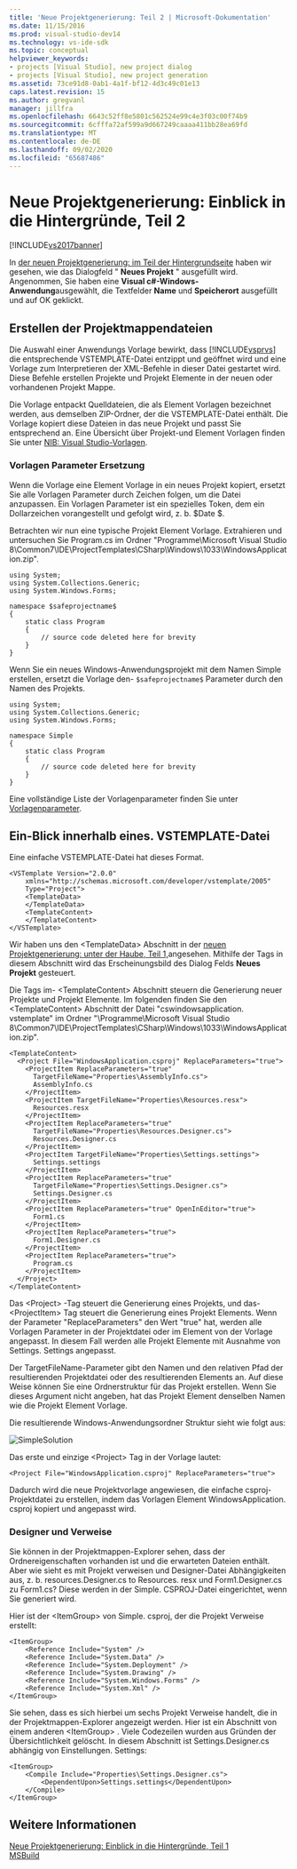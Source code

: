 ```yaml
---
title: 'Neue Projektgenerierung: Teil 2 | Microsoft-Dokumentation'
ms.date: 11/15/2016
ms.prod: visual-studio-dev14
ms.technology: vs-ide-sdk
ms.topic: conceptual
helpviewer_keywords:
- projects [Visual Studio], new project dialog
- projects [Visual Studio], new project generation
ms.assetid: 73ce91d8-0ab1-4a1f-bf12-4d3c49c01e13
caps.latest.revision: 15
ms.author: gregvanl
manager: jillfra
ms.openlocfilehash: 6643c52ff8e5801c562524e99c4e3f03c00f74b9
ms.sourcegitcommit: 6cfffa72af599a9d667249caaaa411bb28ea69fd
ms.translationtype: MT
ms.contentlocale: de-DE
ms.lasthandoff: 09/02/2020
ms.locfileid: "65687486"
---
```

# <a name="new-project-generation-under-the-hood-part-two"></a>Neue Projektgenerierung: Einblick in die Hintergründe, Teil 2
[!INCLUDE[vs2017banner](../../includes/vs2017banner.md)]

In [der neuen Projektgenerierung: im Teil der Hintergrundseite](../../extensibility/internals/new-project-generation-under-the-hood-part-one.md) haben wir gesehen, wie das Dialogfeld " **Neues Projekt** " ausgefüllt wird. Angenommen, Sie haben eine **Visual c#-Windows-Anwendung**ausgewählt, die Textfelder **Name** und **Speicherort** ausgefüllt und auf OK geklickt.  
  
## <a name="generating-the-solution-files"></a>Erstellen der Projektmappendateien  
 Die Auswahl einer Anwendungs Vorlage bewirkt, dass [!INCLUDE[vsprvs](../../includes/vsprvs-md.md)] die entsprechende VSTEMPLATE-Datei entzippt und geöffnet wird und eine Vorlage zum Interpretieren der XML-Befehle in dieser Datei gestartet wird. Diese Befehle erstellen Projekte und Projekt Elemente in der neuen oder vorhandenen Projekt Mappe.  
  
 Die Vorlage entpackt Quelldateien, die als Element Vorlagen bezeichnet werden, aus demselben ZIP-Ordner, der die VSTEMPLATE-Datei enthält. Die Vorlage kopiert diese Dateien in das neue Projekt und passt Sie entsprechend an. Eine Übersicht über Projekt-und Element Vorlagen finden Sie unter [NIB: Visual Studio-Vorlagen](https://msdn.microsoft.com/141fccaa-d68f-4155-822b-27f35dd94041).  
  
### <a name="template-parameter-replacement"></a>Vorlagen Parameter Ersetzung  
 Wenn die Vorlage eine Element Vorlage in ein neues Projekt kopiert, ersetzt Sie alle Vorlagen Parameter durch Zeichen folgen, um die Datei anzupassen. Ein Vorlagen Parameter ist ein spezielles Token, dem ein Dollarzeichen vorangestellt und gefolgt wird, z. b. $Date $.  
  
 Betrachten wir nun eine typische Projekt Element Vorlage. Extrahieren und untersuchen Sie Program.cs im Ordner "Programme\Microsoft Visual Studio 8\Common7\IDE\ProjectTemplates\CSharp\Windows\1033\WindowsApplication.zip".  
  
```  
using System;  
using System.Collections.Generic;  
using System.Windows.Forms;  
  
namespace $safeprojectname$  
{  
    static class Program  
    {  
        // source code deleted here for brevity  
    }  
}  
```  
  
 Wenn Sie ein neues Windows-Anwendungsprojekt mit dem Namen Simple erstellen, ersetzt die Vorlage den- `$safeprojectname$` Parameter durch den Namen des Projekts.  
  
```  
using System;  
using System.Collections.Generic;  
using System.Windows.Forms;  
  
namespace Simple  
{  
    static class Program  
    {  
        // source code deleted here for brevity  
    }  
}  
```  
  
 Eine vollständige Liste der Vorlagenparameter finden Sie unter [Vorlagenparameter](../../ide/template-parameters.md).  
  
## <a name="a-look-inside-a-vstemplate-file"></a>Ein-Blick innerhalb eines. VSTEMPLATE-Datei  
 Eine einfache VSTEMPLATE-Datei hat dieses Format.  
  
```  
<VSTemplate Version="2.0.0"     xmlns="http://schemas.microsoft.com/developer/vstemplate/2005"     Type="Project">  
    <TemplateData>  
    </TemplateData>  
    <TemplateContent>  
    </TemplateContent>  
</VSTemplate>  
```  
  
 Wir haben uns den \<TemplateData> Abschnitt in der [neuen Projektgenerierung: unter der Haube, Teil 1,](../../extensibility/internals/new-project-generation-under-the-hood-part-one.md)angesehen. Mithilfe der Tags in diesem Abschnitt wird das Erscheinungsbild des Dialog Felds **Neues Projekt** gesteuert.  
  
 Die Tags im- \<TemplateContent> Abschnitt steuern die Generierung neuer Projekte und Projekt Elemente. Im folgenden finden Sie den \<TemplateContent> Abschnitt der Datei "cswindowsapplication. vstemplate" im Ordner "\Programme\Microsoft Visual Studio 8\Common7\IDE\ProjectTemplates\CSharp\Windows\1033\WindowsApplication.zip".  
  
```  
<TemplateContent>  
  <Project File="WindowsApplication.csproj" ReplaceParameters="true">  
    <ProjectItem ReplaceParameters="true"  
      TargetFileName="Properties\AssemblyInfo.cs">  
      AssemblyInfo.cs  
    </ProjectItem>  
    <ProjectItem TargetFileName="Properties\Resources.resx">  
      Resources.resx  
    </ProjectItem>  
    <ProjectItem ReplaceParameters="true"       TargetFileName="Properties\Resources.Designer.cs">  
      Resources.Designer.cs  
    </ProjectItem>  
    <ProjectItem TargetFileName="Properties\Settings.settings">  
      Settings.settings  
    </ProjectItem>  
    <ProjectItem ReplaceParameters="true"       TargetFileName="Properties\Settings.Designer.cs">  
      Settings.Designer.cs  
    </ProjectItem>  
    <ProjectItem ReplaceParameters="true" OpenInEditor="true">  
      Form1.cs  
    </ProjectItem>  
    <ProjectItem ReplaceParameters="true">  
      Form1.Designer.cs  
    </ProjectItem>  
    <ProjectItem ReplaceParameters="true">  
      Program.cs  
    </ProjectItem>  
  </Project>  
</TemplateContent>  
```  
  
 Das \<Project> -Tag steuert die Generierung eines Projekts, und das- \<ProjectItem> Tag steuert die Generierung eines Projekt Elements. Wenn der Parameter "ReplaceParameters" den Wert "true" hat, werden alle Vorlagen Parameter in der Projektdatei oder im Element von der Vorlage angepasst. In diesem Fall werden alle Projekt Elemente mit Ausnahme von Settings. Settings angepasst.  
  
 Der TargetFileName-Parameter gibt den Namen und den relativen Pfad der resultierenden Projektdatei oder des resultierenden Elements an. Auf diese Weise können Sie eine Ordnerstruktur für das Projekt erstellen. Wenn Sie dieses Argument nicht angeben, hat das Projekt Element denselben Namen wie die Projekt Element Vorlage.  
  
 Die resultierende Windows-Anwendungsordner Struktur sieht wie folgt aus:  
  
 ![SimpleSolution](../../extensibility/internals/media/simplesolution.png "SimpleSolution")  
  
 Das erste und einzige \<Project> Tag in der Vorlage lautet:  
  
```  
<Project File="WindowsApplication.csproj" ReplaceParameters="true">  
```  
  
 Dadurch wird die neue Projektvorlage angewiesen, die einfache csproj-Projektdatei zu erstellen, indem das Vorlagen Element WindowsApplication. csproj kopiert und angepasst wird.  
  
### <a name="designers-and-references"></a>Designer und Verweise  
 Sie können in der Projektmappen-Explorer sehen, dass der Ordnereigenschaften vorhanden ist und die erwarteten Dateien enthält. Aber wie sieht es mit Projekt verweisen und Designer-Datei Abhängigkeiten aus, z. b. resources.Designer.cs to Resources. resx und Form1.Designer.cs zu Form1.cs?  Diese werden in der Simple. CSPROJ-Datei eingerichtet, wenn Sie generiert wird.  
  
 Hier ist der \<ItemGroup> von Simple. csproj, der die Projekt Verweise erstellt:  
  
```  
<ItemGroup>  
    <Reference Include="System" />  
    <Reference Include="System.Data" />  
    <Reference Include="System.Deployment" />  
    <Reference Include="System.Drawing" />  
    <Reference Include="System.Windows.Forms" />  
    <Reference Include="System.Xml" />  
</ItemGroup>  
```  
  
 Sie sehen, dass es sich hierbei um sechs Projekt Verweise handelt, die in der Projektmappen-Explorer angezeigt werden. Hier ist ein Abschnitt von einem anderen \<ItemGroup> . Viele Codezeilen wurden aus Gründen der Übersichtlichkeit gelöscht. In diesem Abschnitt ist Settings.Designer.cs abhängig von Einstellungen. Settings:  
  
```  
<ItemGroup>  
    <Compile Include="Properties\Settings.Designer.cs">  
        <DependentUpon>Settings.settings</DependentUpon>  
    </Compile>  
</ItemGroup>  
```  
  
## <a name="see-also"></a>Weitere Informationen  
 [Neue Projektgenerierung: Einblick in die Hintergründe, Teil 1](../../extensibility/internals/new-project-generation-under-the-hood-part-one.md)  
 [MSBuild](../../msbuild/msbuild.md)
